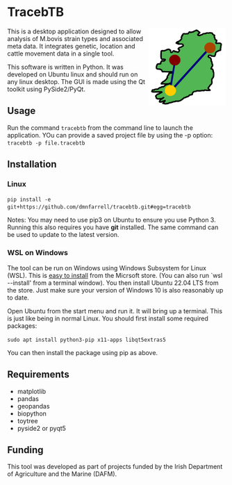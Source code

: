 # TracebTB

<img align="right" src=tracebtb/logo.svg width=180px>

This is a desktop application designed to allow analysis of M.bovis strain types and associated meta data. It integrates genetic,  location and cattle movement data in a single tool.

This software is written in Python. It was developed on Ubuntu linux and should run on any linux desktop. The GUI is made using the Qt toolkit using PySide2/PyQt.

## Usage

Run the command `tracebtb` from the command line to launch the application. YOu can provide a saved project file by using the -p option: `tracebtb -p file.tracebtb`

## Installation

### Linux

`pip install -e git+https://github.com/dmnfarrell/tracebtb.git#egg=tracebtb`

Notes: You may need to use pip3 on Ubuntu to ensure you use Python 3. Running this also requires you have **git** installed. The same command can be used to update to the latest version.

### WSL on Windows

The tool can be run on Windows using Windows Subsystem for Linux (WSL). This is [easy to install](https://www.omgubuntu.co.uk/how-to-install-wsl2-on-windows-10) from the Micrsoft store. (You can also run `wsl --install' from a terminal window). You then install Ubuntu 22.04 LTS from the store. Just make sure your version of Windows 10 is also reasonably up to date.

Open Ubuntu from the start menu and run it. It will bring up a terminal. This is just like being in normal Linux. You should first install some required packages:

```sudo apt install python3-pip x11-apps libqt5extras5```

You can then install the package using pip as above.

## Requirements 

* matplotlib
* pandas
* geopandas
* biopython
* toytree
* pyside2 or pyqt5

## Funding

This tool was developed as part of projects funded by the Irish Department of Agriculture and the Marine (DAFM).
